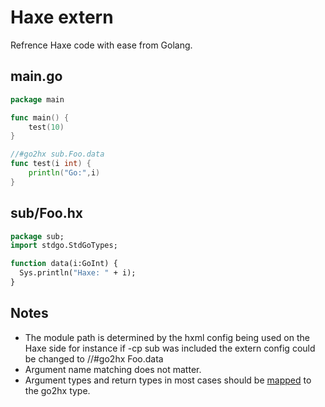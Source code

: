 # Haxe extern

Refrence Haxe code with ease from Golang.

## main.go
```go
package main

func main() {
    test(10)
}

//#go2hx sub.Foo.data
func test(i int) {
    println("Go:",i)
}
```
## sub/Foo.hx
```haxe
package sub;
import stdgo.StdGoTypes;

function data(i:GoInt) {
  Sys.println("Haxe: " + i);
}
```

## Notes
* The module path is determined by the hxml config being used on the Haxe side for instance if -cp sub was included the extern config could be changed to //#go2hx Foo.data
* Argument name matching does not matter.
* Argument types and return types in most cases should be [mapped](./types.html) to the go2hx type.